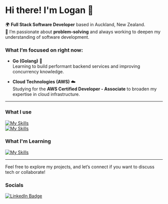 # Hi there! I'm Logan 👋

🌍 **Full Stack Software Developer** based in Auckland, New Zealand.  
🔧 I’m passionate about **problem-solving** and always working to deepen my understanding of software development.

### What I’m focused on right now:
- **Go (Golang)** 🚀  
  Learning to build performant backend services and improving concurrency knowledge.

- **Cloud Technologies (AWS)** ☁️  
  Studying for the **AWS Certified Developer - Associate** to broaden my expertise in cloud infrastructure.

---

### What I use
[![My Skills](https://skillicons.dev/icons?i=ts,react,html,css,tailwind)](https://skillicons.dev)<br/>
[![My Skills](https://skillicons.dev/icons?i=vitest,sqlite,git,nodejs,express)](https://skillicons.dev)  

### What I'm Learning
[![My Skills](https://skillicons.dev/icons?i=go,aws)](https://skillicons.dev)

---

Feel free to explore my projects, and let’s connect if you want to discuss tech or collaborate!


### Socials

<div id="badges">
  <a href="https://www.linkedin.com/in/logan-bennett-dev/">
    <img src="https://img.shields.io/badge/LinkedIn-blue?style=for-the-badge&logo=linkedin&logoColor=white" alt="LinkedIn Badge"/>
  </a>
</div>

<!--
**LB-developer/LB-developer** is a ✨ _special_ ✨ repository because its `README.md` (this file) appears on your GitHub profile.

Here are some ideas to get you started:

- 🔭 I’m currently working on ...
- 🌱 I’m currently learning ...
- 👯 I’m looking to collaborate on ...
- 🤔 I’m looking for help with ...
- 💬 Ask me about ...
- 📫 How to reach me: ...
- 😄 Pronouns: ...
- ⚡ Fun fact: ...
-->
